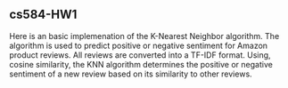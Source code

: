 ## cs584-HW1

Here is an basic implemenation of the K-Nearest Neighbor algorithm.  The algorithm is used to predict positive or negative sentiment for Amazon product reviews.  All reviews are converted into a TF-IDF format.  Using, cosine similarity, the KNN algorithm determines the positive or negative sentiment of a new review based on its similarity to other reviews. 
